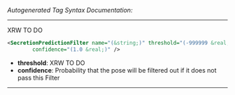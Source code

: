 <!-- THIS IS AN AUTOGENERATED FILE: Don't edit it directly, instead change the schema definition in the code itself. -->

_Autogenerated Tag Syntax Documentation:_

---
XRW TO DO

```xml
<SecretionPredictionFilter name="(&string;)" threshold="(-999999 &real;)"
        confidence="(1.0 &real;)" />
```

-   **threshold**: XRW TO DO
-   **confidence**: Probability that the pose will be filtered out if it does not pass this Filter

---
